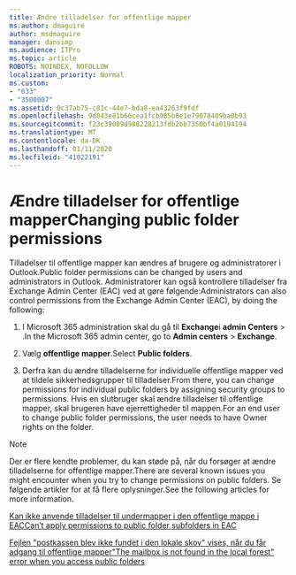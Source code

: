 ```yaml
---
title: Ændre tilladelser for offentlige mapper
ms.author: dmaguire
author: msdmaguire
manager: dansimp
ms.audience: ITPro
ms.topic: article
ROBOTS: NOINDEX, NOFOLLOW
localization_priority: Normal
ms.custom:
- "633"
- "3500007"
ms.assetid: 0c37ab75-c81c-44e7-bda8-ea43263f9fdf
ms.openlocfilehash: 9d043e81b66cea1fcb985b0e1e79078409ba0b93
ms.sourcegitcommit: f23c39009d988228213fdb2bb7350bf4a0194194
ms.translationtype: MT
ms.contentlocale: da-DK
ms.lasthandoff: 01/11/2020
ms.locfileid: "41022191"
---
```

# <a name="changing-public-folder-permissions"></a><span data-ttu-id="b9a24-102">Ændre tilladelser for offentlige mapper</span><span class="sxs-lookup"><span data-stu-id="b9a24-102">Changing public folder permissions</span></span>

<span data-ttu-id="b9a24-103">Tilladelser til offentlige mapper kan ændres af brugere og administratorer i Outlook.</span><span class="sxs-lookup"><span data-stu-id="b9a24-103">Public folder permissions can be changed by users and administrators in Outlook.</span></span> <span data-ttu-id="b9a24-104">Administratorer kan også kontrollere tilladelser fra Exchange Admin Center (EAC) ved at gøre følgende:</span><span class="sxs-lookup"><span data-stu-id="b9a24-104">Administrators can also control permissions from the Exchange Admin Center (EAC), by doing the following:</span></span>
  
1. <span data-ttu-id="b9a24-105">I Microsoft 365 administration skal du gå til **Exchange**i **admin Centers** \> .</span><span class="sxs-lookup"><span data-stu-id="b9a24-105">In the Microsoft 365 admin center, go to **Admin centers** \> **Exchange**.</span></span>

2. <span data-ttu-id="b9a24-106">Vælg **offentlige mapper**.</span><span class="sxs-lookup"><span data-stu-id="b9a24-106">Select **Public folders**.</span></span>

3. <span data-ttu-id="b9a24-107">Derfra kan du ændre tilladelserne for individuelle offentlige mapper ved at tildele sikkerhedsgrupper til tilladelser.</span><span class="sxs-lookup"><span data-stu-id="b9a24-107">From there, you can change permissions for individual public folders by assigning security groups to permissions.</span></span> <span data-ttu-id="b9a24-108">Hvis en slutbruger skal ændre tilladelser til offentlige mapper, skal brugeren have ejerrettigheder til mappen.</span><span class="sxs-lookup"><span data-stu-id="b9a24-108">For an end user to change public folder permissions, the user needs to have Owner rights on the folder.</span></span>

> [!NOTE]
> <span data-ttu-id="b9a24-109">Der er flere kendte problemer, du kan støde på, når du forsøger at ændre tilladelserne for offentlige mapper.</span><span class="sxs-lookup"><span data-stu-id="b9a24-109">There are several known issues you might encounter when you try to change permissions on public folders.</span></span> <span data-ttu-id="b9a24-110">Se følgende artikler for at få flere oplysninger.</span><span class="sxs-lookup"><span data-stu-id="b9a24-110">See the following articles for more information.</span></span>
>
> [<span data-ttu-id="b9a24-111">Kan ikke anvende tilladelser til undermapper i den offentlige mappe i EAC</span><span class="sxs-lookup"><span data-stu-id="b9a24-111">Can’t apply permissions to public folder subfolders in EAC</span></span>](https://docs.microsoft.com/exchange/troubleshoot/public-folders/can%E2%80%99t-apply-permissions-public-folder-subfolders)
>
> [<span data-ttu-id="b9a24-112">Fejlen "postkassen blev ikke fundet i den lokale skov" vises, når du får adgang til offentlige mapper</span><span class="sxs-lookup"><span data-stu-id="b9a24-112">"The mailbox is not found in the local forest" error when you access public folders</span></span>](https://docs.microsoft.com/exchange/troubleshoot/public-folders/mailbox-not-found-local-forest-public-folder)
